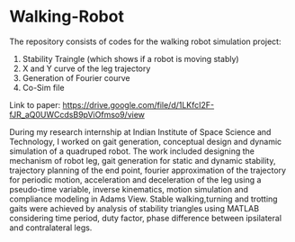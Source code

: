# Walking-Robot
The repository consists of codes for the walking robot simulation project:
1) Stability Traingle (which shows if a robot is moving stably)
2) X and Y curve of the leg trajectory
3) Generation of Fourier courve
4) Co-Sim file

Link to paper: https://drive.google.com/file/d/1LKfcI2F-fJR_aQ0UWCcdsB9pViOfmso9/view

During my research internship at Indian Institute of Space Science and Technology,
I worked on gait generation, conceptual design and dynamic simulation of a quadruped robot.
The work included designing the mechanism of robot leg, gait generation for static and dynamic stability, 
trajectory planning of the end point, fourier approximation of the trajectory for periodic motion, 
acceleration and deceleration of the leg using a pseudo-time variable, inverse kinematics, 
motion simulation and compliance modeling in Adams View. Stable walking,turning and trotting gaits were achieved
by analysis of stability triangles using MATLAB considering time period, duty factor,
phase difference between ipsilateral and contralateral legs.
